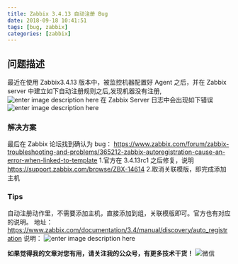 ```yaml
---
title: Zabbix 3.4.13 自动注册 Bug
date: 2018-09-18 10:41:51
tags: [bug, zabbix]
categories: [zabbix]
---
```


## 问题描述

最近在使用 Zabbix3.4.13 版本中，被监控机器配置好 Agent 之后，并在 Zabbix server 中建立如下自动注册规则之后,发现机器没有注册,
![enter image description here](https://img.cactifans.com/wp-content/uploads/2018/09/5DDA1A2D-1873-457C-8990-56F80889D6E2.jpg)
在 Zabbix Server 日志中会出现如下错误
![enter image description here](https://img.cactifans.com/wp-content/uploads/2018/09/D1618EA5-6385-4D96-BDC6-7C42353888F0.jpg)

### 解决方案

最后在 Zabbix 论坛找到确认为 bug：
https://www.zabbix.com/forum/zabbix-troubleshooting-and-problems/365212-zabbix-autoregistration-cause-an-error-when-linked-to-template 1.官方在 3.4.13rc1 之后修复，说明
https://support.zabbix.com/browse/ZBX-14614 2.取消关联模版，即完成添加主机

### Tips

自动注册动作里，不需要添加主机，直接添加到组，关联模版即可。官方也有对应的说明。
地址：https://www.zabbix.com/documentation/3.4/manual/discovery/auto_registration
说明：
![enter image description here](https://img.cactifans.com/wp-content/uploads/2018/09/5E9DF830-441A-4464-AB3B-C78C9DAF32B4.jpg)

**如果觉得我的文章对您有用，请关注我的公众号，有更多技术干货！**
![微信](https://img.cactifans.com/wp-content/uploads/2017/12/qrcode_for_gh_5c46969f2957_258-1-1.jpg)
